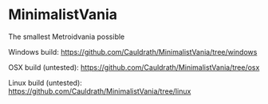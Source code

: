 # MinimalistVania
The smallest Metroidvania possible

Windows build: https://github.com/Cauldrath/MinimalistVania/tree/windows

OSX build (untested): https://github.com/Cauldrath/MinimalistVania/tree/osx

Linux build (untested): https://github.com/Cauldrath/MinimalistVania/tree/linux
